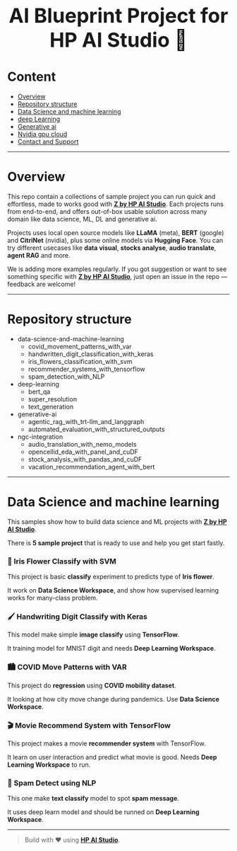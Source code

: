 <h1 style="text-align: center; font-size: 45px;"> AI Blueprint Project for HP AI Studio 🚀 </h1>

# Content  
- [Overview](#overview)
- [Repository structure](#repository-structure)
- [Data Science and machine learning](#data-science-and-machine-learning)
- [deep Learning](#deep-learning)
- [Generative ai](#generative-ai)
- [Nvidia gpu cloud](#nvidia-gpu-cloud)
- [Contact and Support](#contact-and-support)

---

# Overview 

This repo contain a collections of sample project you can run quick and effortless, made to works good with [**Z by HP AI Studio**](https://zdocs.datascience.hp.com/docs/aistudio/overview). Each projects runs from end-to-end, and offers out-of-box usable solution across many domain like data science, ML, DL and generative ai.  

Projects uses local open source models like **LLaMA** (meta), **BERT** (google) and **CitriNet** (nvidia), plus some online models via **Hugging Face**. You can try different usecases like **data visual**, **stocks analyse**, **audio translate**, **agent RAG** and more.  

We is adding more examples regularly. If you got suggestion or want to see something specific with [**Z by HP AI Studio**](https://zdocs.datascience.hp.com/docs/aistudio/overview), just open an issue in the repo — feedback are welcome!

---

# Repository structure 

- data-science-and-machine-learning
  - covid_movement_patterns_with_var
  - handwritten_digit_classification_with_keras
  - iris_flowers_classification_with_svm
  - recommender_systems_with_tensorflow
  - spam_detection_with_NLP
- deep-learning
  - bert_qa
  - super_resolution
  - text_generation
- generative-ai
  - agentic_rag_with_trt-llm_and_langgraph
  - automated_evaluation_with_structured_outputs
- ngc-integration
  - audio_translation_with_nemo_models
  - opencellid_eda_with_panel_and_cuDF
  - stock_analysis_with_pandas_and_cuDF
  - vacation_recommendation_agent_with_bert

---

# Data Science and machine learning

This samples show how to build data science and ML projects with [**Z by HP AI Studio**](https://zdocs.datascience.hp.com/docs/aistudio/overview).

There is **5 sample project** that is ready to use and help you get start fastly.

### 🌸 Iris Flower Classify with SVM

This project is basic **classify** experiment to predicts type of **Iris flower**.  

It work on **Data Science Workspace**, and show how supervised learning works for many-class problem.

### 🖌️ Handwriting Digit Classify with Keras

This model make simple **image classify** using **TensorFlow**.  

It training model for MNIST digit and needs **Deep Learning Workspace**.

### 🏙️ COVID Move Patterns with VAR

This project do **regression** using **COVID mobility dataset**.  

It looking at how city move change during pandemics. Use **Data Science Workspace**.

### 🎬 Movie Recommend System with TensorFlow

This project makes a movie **recommender system** with TensorFlow.  

It learn on user interaction and predict what movie is good. Needs **Deep Learning Workspace** to run.

### 🚫 Spam Detect using NLP

This one make **text classify** model to spot **spam message**.  

It uses deep learn model and should be runned on **Deep Learning Workspace**.

---

> Build with ❤️ using [**HP AI Studio**](https://www.hp.com/us-en/workstations/ai-studio.html).
